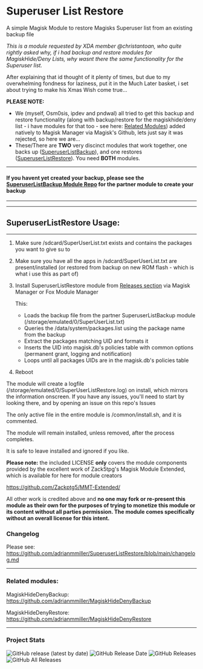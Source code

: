 # Superuser List Restore

A simple Magisk Module to restore Magisks Superuser list from an existing backup file

*This is a module requested by XDA member @christantoan, who quite rightly asked why, if i had backup and restore modules for MagiskHide/Deny Lists, why wasnt there the same functionality for the Superuser list.*

After explaining that id thought of it plenty of times, but due to my overwhelming fondness for laziness, put it in the Much Later basket, i set about trying to make his Xmas Wish come true...

**PLEASE NOTE:** 

- We (myself, Osm0sis, ipdev and pndwal) all tried to get this backup and restore functionality (along with backup/restore for the magiskhide/deny list - i have modules for that too - see here: [Related Modules](#related-modules)) added natively to Magisk Manager via Magisk's Github, lets just say it was rejected, so here we are...
- These/There are **TWO** very discinct modules that work together, one backs up ([SuperuserListBackup](https://github.com/adrianmmiller/SuperuserListBackup)),
and one restores ([SuperuserListRestore](https://github.com/adrianmmiller/SuperuserListRestore)). You need **BOTH** modules. 

---

#### **If you havent yet created your backup, please see the [SuperuserListBackup Module Repo](https://github.com/adrianmmiller/SuperuserListBackup) for the partner module to create your backup**

---

---

## **SuperuserListRestore Usage:**

---

1) Make sure /sdcard/SuperUserList.txt exists and contains the packages you want to give su to

2) Make sure you have all the apps in /sdcard/SuperUserList.txt are present/installed (or restored from backup on new ROM flash - which is what i use this as part of)

3) Install SuperuserListRestore module from [Releases section](https://github.com/adrianmmiller/SuperuserListRestore/releases/latest) via Magisk Manager or Fox Module Manager

      This:

      - Loads the backup file from the partner SuperuserListBackup module (/storage/emulated/0/SuperUserList.txt)
      - Queries the /data/system/packages.list using the package name from the backup
      - Extract the packages matching UID and formats it
      - Inserts the UID into magisk.db's policies table with common options (permanent grant, logging and notification)
      - Loops until all packages UIDs are in the magisk.db's policies table
 
4) Reboot

The module will create a logfile (/storage/emulated/0/SuperUserListRestore.log) on install, which mirrors the information onscreen. If you have any issues, you'll need to start by looking there, and by opening an issue on this repo's Issues

The only active file in the entire module is /common/install.sh, and it is commented.

The module will remain installed, unless removed, after the process completes.

It is safe to leave installed and ignored if you like.


**Please note:** the included LICENSE **only** covers the module components provided by the excellent work of Zack5tpg's 
Magisk Module Extended, which is available for here for module creators

https://github.com/Zackptg5/MMT-Extended/

All other work is credited above and **no one may fork or re-present this module as their own for the purposes of trying to 
monetize this module or its content without all parties permission. The module comes specifically without an overall license 
for this intent.**


### Changelog ###

Please see: https://github.com/adrianmmiller/SuperuserListRestore/blob/main/changelog.md

---

### **Related modules:**

MagiskHideDenyBackup: https://github.com/adrianmmiller/MagiskHideDenyBackup

MagiskHideDenyRestore: https://github.com/adrianmmiller/MagiskHideDenyRestore

---

### Project Stats ###

![GitHub release (latest by date)](https://img.shields.io/github/v/release/adrianmmiller/SuperuserListRestore?label=Release&style=plastic)
![GitHub Release Date](https://img.shields.io/github/release-date/adrianmmiller/SuperuserListRestore?label=Release%20Date&style=plastic)
![GitHub Releases](https://img.shields.io/github/downloads/adrianmmiller/SuperuserListRestore/latest/total?label=Downloads%20%28Latest%20Release%29&style=plastic)
![GitHub All Releases](https://img.shields.io/github/downloads/adrianmmiller/SuperuserListRestore/total?label=Total%20Downloads%20%28All%20Releases%29&style=plastic)

